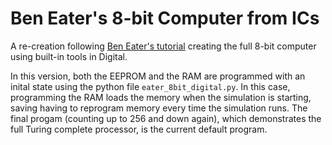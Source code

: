 # Ben Eater's 8-bit Computer from ICs

A re-creation following [Ben Eater's tutorial](https://www.youtube.com/playlist?list=PLowKtXNTBypGqImE405J2565dvjafglHU) creating the full 8-bit computer using built-in tools in Digital. 

In this version, both the EEPROM and the RAM are programmed with an inital state using the python file `eater_8bit_digital.py`. In this case, programming the RAM loads the memory when the simulation is starting, saving having to reprogram memory every time the simulation runs. The final progam (counting up to 256 and down again), which demonstrates the full Turing complete processor, is the current default program.
